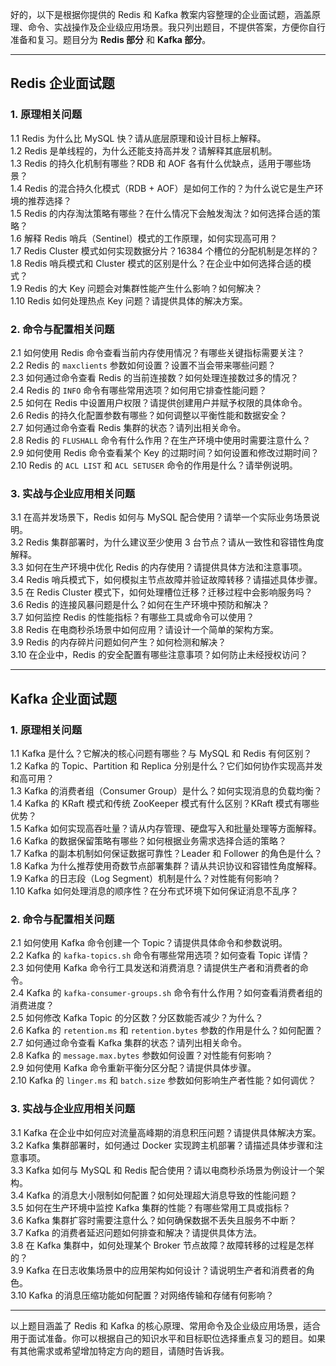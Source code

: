 好的，以下是根据你提供的 Redis 和 Kafka 教案内容整理的企业面试题，涵盖原理、命令、实战操作及企业级应用场景。我只列出题目，不提供答案，方便你自行准备和复习。题目分为 **Redis 部分** 和 **Kafka 部分**。

---

## Redis 企业面试题

### 1. 原理相关问题
1.1 Redis 为什么比 MySQL 快？请从底层原理和设计目标上解释。  
1.2 Redis 是单线程的，为什么还能支持高并发？请解释其底层机制。  
1.3 Redis 的持久化机制有哪些？RDB 和 AOF 各有什么优缺点，适用于哪些场景？  
1.4 Redis 的混合持久化模式（RDB + AOF）是如何工作的？为什么说它是生产环境的推荐选择？  
1.5 Redis 的内存淘汰策略有哪些？在什么情况下会触发淘汰？如何选择合适的策略？  
1.6 解释 Redis 哨兵（Sentinel）模式的工作原理，如何实现高可用？  
1.7 Redis Cluster 模式如何实现数据分片？16384 个槽位的分配机制是怎样的？  
1.8 Redis 哨兵模式和 Cluster 模式的区别是什么？在企业中如何选择合适的模式？  
1.9 Redis 的大 Key 问题会对集群性能产生什么影响？如何解决？  
1.10 Redis 如何处理热点 Key 问题？请提供具体的解决方案。  

### 2. 命令与配置相关问题
2.1 如何使用 Redis 命令查看当前内存使用情况？有哪些关键指标需要关注？  
2.2 Redis 的 `maxclients` 参数如何设置？设置不当会带来哪些问题？  
2.3 如何通过命令查看 Redis 的当前连接数？如何处理连接数过多的情况？  
2.4 Redis 的 `INFO` 命令有哪些常用选项？如何用它排查性能问题？  
2.5 如何在 Redis 中设置用户权限？请提供创建用户并赋予权限的具体命令。  
2.6 Redis 的持久化配置参数有哪些？如何调整以平衡性能和数据安全？  
2.7 如何通过命令查看 Redis 集群的状态？请列出相关命令。  
2.8 Redis 的 `FLUSHALL` 命令有什么作用？在生产环境中使用时需要注意什么？  
2.9 如何使用 Redis 命令查看某个 Key 的过期时间？如何设置和修改过期时间？  
2.10 Redis 的 `ACL LIST` 和 `ACL SETUSER` 命令的作用是什么？请举例说明。  

### 3. 实战与企业应用相关问题
3.1 在高并发场景下，Redis 如何与 MySQL 配合使用？请举一个实际业务场景说明。  
3.2 Redis 集群部署时，为什么建议至少使用 3 台节点？请从一致性和容错性角度解释。  
3.3 如何在生产环境中优化 Redis 的内存使用？请提供具体方法和注意事项。  
3.4 Redis 哨兵模式下，如何模拟主节点故障并验证故障转移？请描述具体步骤。  
3.5 在 Redis Cluster 模式下，如何处理槽位迁移？迁移过程中会影响服务吗？  
3.6 Redis 的连接风暴问题是什么？如何在生产环境中预防和解决？  
3.7 如何监控 Redis 的性能指标？有哪些工具或命令可以使用？  
3.8 Redis 在电商秒杀场景中如何应用？请设计一个简单的架构方案。  
3.9 Redis 的内存碎片问题如何产生？如何检测和解决？  
3.10 在企业中，Redis 的安全配置有哪些注意事项？如何防止未经授权访问？  

---

## Kafka 企业面试题

### 1. 原理相关问题
1.1 Kafka 是什么？它解决的核心问题有哪些？与 MySQL 和 Redis 有何区别？  
1.2 Kafka 的 Topic、Partition 和 Replica 分别是什么？它们如何协作实现高并发和高可用？  
1.3 Kafka 的消费者组（Consumer Group）是什么？如何实现消息的负载均衡？  
1.4 Kafka 的 KRaft 模式和传统 ZooKeeper 模式有什么区别？KRaft 模式有哪些优势？  
1.5 Kafka 如何实现高吞吐量？请从内存管理、硬盘写入和批量处理等方面解释。  
1.6 Kafka 的数据保留策略有哪些？如何根据业务需求选择合适的策略？  
1.7 Kafka 的副本机制如何保证数据可靠性？Leader 和 Follower 的角色是什么？  
1.8 Kafka 为什么推荐使用奇数节点部署集群？请从共识协议和容错性角度解释。  
1.9 Kafka 的日志段（Log Segment）机制是什么？对性能有何影响？  
1.10 Kafka 如何处理消息的顺序性？在分布式环境下如何保证消息不乱序？  

### 2. 命令与配置相关问题
2.1 如何使用 Kafka 命令创建一个 Topic？请提供具体命令和参数说明。  
2.2 Kafka 的 `kafka-topics.sh` 命令有哪些常用选项？如何查看 Topic 详情？  
2.3 如何使用 Kafka 命令行工具发送和消费消息？请提供生产者和消费者的命令。  
2.4 Kafka 的 `kafka-consumer-groups.sh` 命令有什么作用？如何查看消费者组的消费进度？  
2.5 如何修改 Kafka Topic 的分区数？分区数能否减少？为什么？  
2.6 Kafka 的 `retention.ms` 和 `retention.bytes` 参数的作用是什么？如何配置？  
2.7 如何通过命令查看 Kafka 集群的状态？请列出相关命令。  
2.8 Kafka 的 `message.max.bytes` 参数如何设置？对性能有何影响？  
2.9 如何使用 Kafka 命令重新平衡分区分配？请提供具体步骤。  
2.10 Kafka 的 `linger.ms` 和 `batch.size` 参数如何影响生产者性能？如何调优？  

### 3. 实战与企业应用相关问题
3.1 Kafka 在企业中如何应对流量高峰期的消息积压问题？请提供具体解决方案。  
3.2 Kafka 集群部署时，如何通过 Docker 实现跨主机部署？请描述具体步骤和注意事项。  
3.3 Kafka 如何与 MySQL 和 Redis 配合使用？请以电商秒杀场景为例设计一个架构。  
3.4 Kafka 的消息大小限制如何配置？如何处理超大消息导致的性能问题？  
3.5 如何在生产环境中监控 Kafka 集群的性能？有哪些常用工具或指标？  
3.6 Kafka 集群扩容时需要注意什么？如何确保数据不丢失且服务不中断？  
3.7 Kafka 的消费者延迟问题如何排查和解决？请提供具体方法。  
3.8 在 Kafka 集群中，如何处理某个 Broker 节点故障？故障转移的过程是怎样的？  
3.9 Kafka 在日志收集场景中的应用架构如何设计？请说明生产者和消费者的角色。  
3.10 Kafka 的消息压缩功能如何配置？对网络传输和存储有何影响？  

---

以上题目涵盖了 Redis 和 Kafka 的核心原理、常用命令及企业级应用场景，适合用于面试准备。你可以根据自己的知识水平和目标职位选择重点复习的题目。如果有其他需求或希望增加特定方向的题目，请随时告诉我。